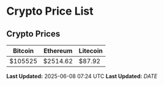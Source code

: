 # Crypto Price List

## Crypto Prices
| Bitcoin | Ethereum | Litecoin |
| ------- | -------- | -------- |
| $105525 | $2514.62 | $87.92 |
**Last Updated:** 2025-06-08 07:24 UTC
**Last Updated:** $DATE$
